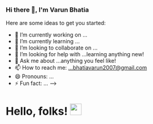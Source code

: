 ### Hi there 👋, I'm Varun Bhatia

Here are some ideas to get you started:

- 🔭 I’m currently working on ...
- 🌱 I’m currently learning ...
- 👯 I’m looking to collaborate on ...
- 🤔 I’m looking for help with ...learning anything new!
- 💬 Ask me about ...anything you feel like!
- 📫 How to reach me: ...bhatiavarun2007@gmail.com
- 😄 Pronouns: ...
- ⚡ Fun fact: ...
-->
# Hello, folks! <img src="https://raw.githubusercontent.com/MartinHeinz/MartinHeinz/master/wave.gif" width="30px">
